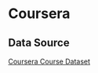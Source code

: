 # Coursera

## Data Source
[Coursera Course Dataset](https://www.kaggle.com/siddharthm1698/coursera-course-dataset)
